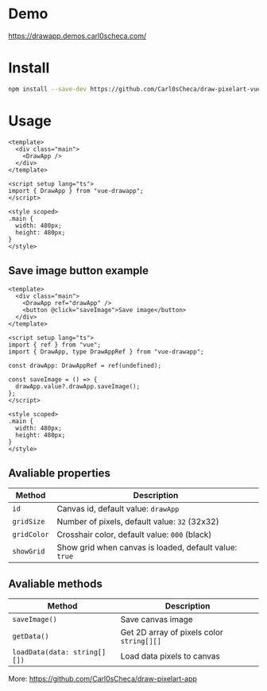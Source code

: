 # Demo

https://drawapp.demos.carl0scheca.com/

# Install

```bash
npm install --save-dev https://github.com/Carl0sCheca/draw-pixelart-vue-component
```

# Usage

```vue
<template>
  <div class="main">
    <DrawApp />
  </div>
</template>

<script setup lang="ts">
import { DrawApp } from "vue-drawapp";
</script>

<style scoped>
.main {
  width: 480px;
  height: 480px;
}
</style>
```

## Save image button example

```vue
<template>
  <div class="main">
    <DrawApp ref="drawApp" />
    <button @click="saveImage">Save image</button>
  </div>
</template>

<script setup lang="ts">
import { ref } from "vue";
import { DrawApp, type DrawAppRef } from "vue-drawapp";

const drawApp: DrawAppRef = ref(undefined);

const saveImage = () => {
  drawApp.value?.drawApp.saveImage();
};
</script>

<style scoped>
.main {
  width: 480px;
  height: 480px;
}
</style>
```

## Avaliable properties

| Method      | Description                                            |
| ----------- | ------------------------------------------------------ |
| `id`        | Canvas id, default value: `drawApp`                    |
| `gridSize`  | Number of pixels, default value: `32` (32x32)          |
| `gridColor` | Crosshair color, default value: `000` (black)          |
| `showGrid`  | Show grid when canvas is loaded, default value: `true` |

## Avaliable methods

| Method                       | Description                               |
| ---------------------------- | ----------------------------------------- |
| `saveImage()`                | Save canvas image                         |
| `getData()`                  | Get 2D array of pixels color `string[][]` |
| `loadData(data: string[][])` | Load data pixels to canvas                |

More: https://github.com/Carl0sCheca/draw-pixelart-app
